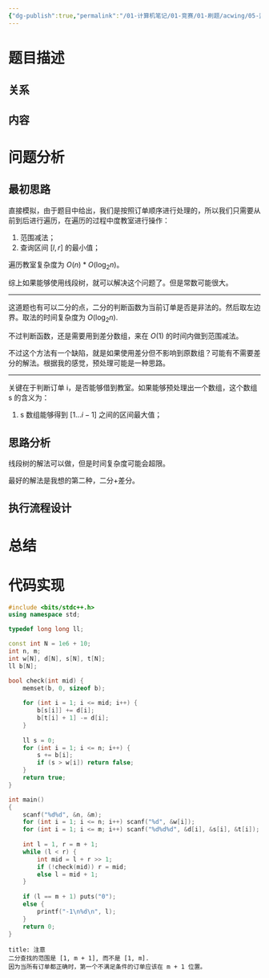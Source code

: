 ```yaml
---
{"dg-publish":true,"permalink":"/01-计算机笔记/01-竞赛/01-刷题/acwing/05-蓝桥杯/041-503-借教室/","tags":["personal/blog","algorithm/bineary-search","algorithm/差分","algorithm/数据结构/线段树"]}
---
```



# 题目描述
## 关系

## 内容

# 问题分析
## 最初思路
直接模拟，由于题目中给出，我们是按照订单顺序进行处理的，所以我们只需要从前到后进行遍历，在遍历的过程中度教室进行操作：
 1. 范围减法；
 2. 查询区间 $\displaystyle [l,r]$ 的最小值；

遍历教室复杂度为 $\displaystyle O(n)*O(\log_{2}n)$。

综上如果能够使用线段树，就可以解决这个问题了。但是常数可能很大。
***
这道题也有可以二分的点，二分的判断函数为当前订单是否是非法的。然后取左边界。取法的时间复杂度为 $\displaystyle O(\log_{2}n)$.

不过判断函数，还是需要用到差分数组，来在 $\displaystyle O(1)$ 的时间内做到范围减法。

不过这个方法有一个缺陷，就是如果使用差分但不影响到原数组？可能有不需要差分的解法。根据我的感觉，预处理可能是一种思路。

***
关键在于判断订单 i，是否能够借到教室。如果能够预处理出一个数组，这个数组 s 的含义为：
 1. s 数组能够得到 $\displaystyle [1\dots i -1]$ 之间的区间最大值；
## 思路分析
线段树的解法可以做，但是时间复杂度可能会超限。

最好的解法是我想的第二种，二分+差分。
## 执行流程设计

# 总结

# 代码实现
```c++
#include <bits/stdc++.h>
using namespace std;

typedef long long ll;

const int N = 1e6 + 10;
int n, m;
int w[N], d[N], s[N], t[N];
ll b[N];

bool check(int mid) {
    memset(b, 0, sizeof b);
    
    for (int i = 1; i <= mid; i++) {
        b[s[i]] += d[i];
        b[t[i] + 1] -= d[i];
    }
    
    ll s = 0;
    for (int i = 1; i <= n; i++) {
        s += b[i];
        if (s > w[i]) return false;
    }
    return true;
}

int main()
{
    scanf("%d%d", &n, &m);
    for (int i = 1; i <= n; i++) scanf("%d", &w[i]);
    for (int i = 1; i <= m; i++) scanf("%d%d%d", &d[i], &s[i], &t[i]);
    
    int l = 1, r = m + 1;
    while (l < r) {
        int mid = l + r >> 1;
        if (!check(mid)) r = mid;
        else l = mid + 1;
    }
    
    if (l == m + 1) puts("0");
    else {
        printf("-1\n%d\n", l);
    }
    return 0;
}
```

```ad-tip
title: 注意
二分查找的范围是 [1, m + 1], 而不是 [1, m].
因为当所有订单都正确时，第一个不满足条件的订单应该在 m + 1 位置。
```
